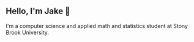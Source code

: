 ## Hello, I'm Jake 👋 

I'm a computer science and applied math and statistics student at Stony Brook University.
